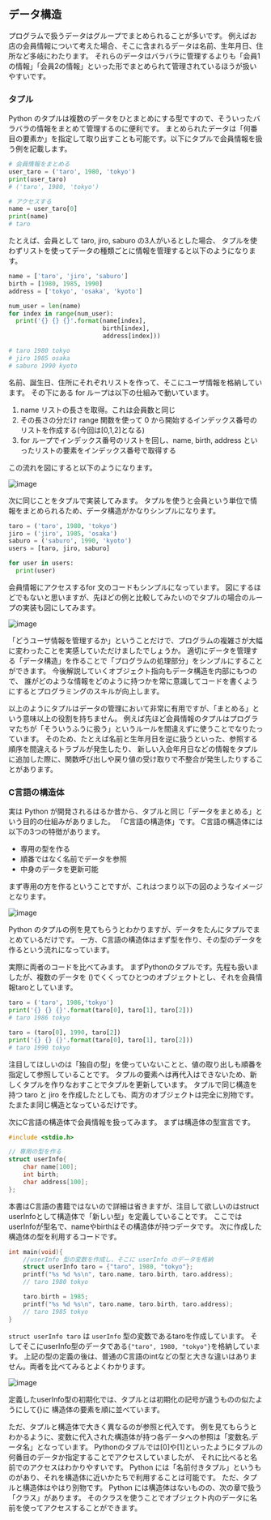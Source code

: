 ## データ構造

プログラムで扱うデータはグループでまとめられることが多いです。
例えばお店の会員情報について考えた場合、そこに含まれるデータは名前、生年月日、住所など多岐にわたります。
それらのデータはバラバラに管理するよりも「会員1の情報」「会員2の情報」といった形でまとめられて管理されているほうが扱いやすいです。

### タプル

Python のタプルは複数のデータをひとまとめにする型ですので、そういったバラバラの情報をまとめて管理するのに便利です。
まとめられたデータは「何番目の要素か」を指定して取り出すことも可能です。以下にタプルで会員情報を扱う例を記載します。

```python
# 会員情報をまとめる
user_taro = ('taro', 1980, 'tokyo')
print(user_taro)
# ('taro', 1980, 'tokyo')

# アクセスする
name = user_taro[0]
print(name)
# taro
```

たとえば、会員として taro, jiro, saburo の3人がいるとした場合、
タプルを使わずリストを使ってデータの種類ごとに情報を管理すると以下のようになります。

```python
name = ['taro', 'jiro', 'saburo']
birth = [1980, 1985, 1990]
address = ['tokyo', 'osaka', 'kyoto']

num_user = len(name)
for index in range(num_user):
  print('{} {} {}'.format(name[index],
                          birth[index],
                          address[index]))

# taro 1980 tokyo
# jiro 1985 osaka
# saburo 1990 kyoto
```

名前、誕生日、住所にそれぞれリストを作って、そこにユーザ情報を格納しています。
その下にある for ループは以下の仕組みで動いています。

1.	name リストの長さを取得。これは会員数と同じ
2.	その長さの分だけ range 関数を使って 0 から開始するインデックス番号のリストを作成する(今回は[0,1,2]となる)
3.	for ループでインデックス番号のリストを回し、name, birth, address といったリストの要素をインデックス番号で取得する

この流れを図にすると以下のようになります。

![image](./1020_image/01.png)

次に同じことをタプルで実装してみます。
タプルを使うと会員という単位で情報をまとめられるため、データ構造がかなりシンプルになります。

```python
taro = ('taro', 1980, 'tokyo')
jiro = ('jiro', 1985, 'osaka')
saburo = ('saburo', 1990, 'kyoto')
users = [taro, jiro, saburo]

for user in users:
  print(user)
```

会員情報にアクセスするfor 文のコードもシンプルになっています。
図にするほどでもないと思いますが、先ほどの例と比較してみたいのでタプルの場合のループの実装も図にしてみます。

![image](./1020_image/02.png)

「どうユーザ情報を管理するか」ということだけで、プログラムの複雑さが大幅に変わったことを実感していただけましたでしょうか。
適切にデータを管理する「データ構造」を作ることで「プログラムの処理部分」をシンプルにすることができます。
今後解説していくオブジェクト指向もデータ構造を内部にもつので、
誰がどのような情報をどのように持つかを常に意識してコードを書くようにするとプログラミングのスキルが向上します。

以上のようにタプルはデータの管理において非常に有用ですが、「まとめる」という意味以上の役割を持ちません。
例えば先ほど会員情報のタプルはプログラマたちが「そういうふうに扱う」というルールを間違えずに使うことでなりたっています。
そのため、たとえば名前と生年月日を逆に扱うといった、参照する順序を間違えるトラブルが発生したり、
新しい入会年月日などの情報をタプルに追加した際に、関数呼び出しや戻り値の受け取りで不整合が発生したりすることがあります。

### C言語の構造体

実は Python が開発されるはるか昔から、タプルと同じ「データをまとめる」という目的の仕組みがありました。
「C言語の構造体」です。
C言語の構造体には以下の3つの特徴があります。

*	専用の型を作る
*	順番ではなく名前でデータを参照
*	中身のデータを更新可能

まず専用の方を作るということですが、これはつまり以下の図のようなイメージとなります。

![image](./1020_image/03.jpg)

Python のタプルの例を見てもらうとわかりますが、データをたんにタプルでまとめているだけです。
一方、C言語の構造体はまず型を作り、その型のデータを作るという流れになっています。

実際に両者のコードを比べてみます。
まずPythonのタプルです。先程も扱いましたが、複数のデータを ()でくくってひとつのオブジェクトとし、それを会員情報taroとしています。

```python
taro = ('taro', 1986,'tokyo')
print('{} {} {}'.format(taro[0], taro[1], taro[2]))
# taro 1986 tokyo

taro = (taro[0], 1990, taro[2])
print('{} {} {}'.format(taro[0], taro[1], taro[2]))
# taro 1990 tokyo
```

注目してほしいのは「独自の型」を使っていないことと、値の取り出しも順番を指定して参照していることです。
タプルの要素へは再代入はできないため、新しくタプルを作りなおすことでタプルを更新しています。
タプルで同じ構造を持つ taro と jiro を作成したとしても、両方のオブジェクトは完全に別物です。たまたま同じ構造となっているだけです。

次にC言語の構造体で会員情報を扱ってみます。
まずは構造体の型宣言です。

```c
#include <stdio.h>

// 専用の型を作る
struct userInfo{
    char name[100];
    int birth;
    char address[100];
};
```

本書はC言語の書籍ではないので詳細は省きますが、注目して欲しいのはstruct userInfoとして構造体で「新しい型」を定義していることです。
ここではuserInfoが型名で、nameやbirthはその構造体が持つデータです。
次に作成した構造体の型を利用するコードです。

```c
int main(void){
    //userInfo 型の変数を作成し、そこに userInfo のデータを格納
    struct userInfo taro = {"taro", 1980, "tokyo"};
    printf("%s %d %s\n", taro.name, taro.birth, taro.address);
    // taro 1980 tokyo

    taro.birth = 1985;
    printf("%s %d %s\n", taro.name, taro.birth, taro.address);
    // taro 1985 tokyo
}
```

`struct userInfo taro` は `userInfo` 型の変数であるtaroを作成しています。
そしてそこにuserInfo型のデータである`{"taro", 1980, "tokyo"}`を格納しています。
上記の型の定義の後は、普通のC言語のintなどの型と大きな違いはありません。両者を比べてみるとよくわかります。

![image](./1020_image/04.jpg)

定義したuserInfo型の初期化では、タプルとは初期化の記号が違うものの似たようにして{}に 構造体の要素を順に並べています。

ただ、タプルと構造体で大きく異なるのが参照と代入です。
例を見てもらうとわかるように、変数に代入された構造体が持つ各データへの参照は「変数名.データ名」となっています。
Pythonのタプルでは[0]や[1]といったようにタプルの何番目のデータか指定することでアクセスしていましたが、
それに比べると名前でのアクセスはわかりやすいです。
Python には「名前付きタプル」というものがあり、それを構造体に近いかたちで利用することは可能です。
ただ、タプルと構造体はやはり別物です。
Python には構造体はないものの、次の章で扱う「クラス」があります。
そのクラスを使うことでオブジェクト内のデータに名前を使ってアクセスすることができます。
